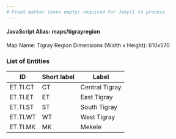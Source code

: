 ```yaml
---
# Front matter (even empty) required for Jekyll to process
---
```


#### JavaScript Alias: maps/tigrayregion

Map Name: Tigray Region
Dimensions (Width x Height): 610x570





### List of Entities

ID | Short label | Label
---|---|---|
ET.TI.CT|CT|Central Tigray
ET.TI.ET|ET|East Tigray
ET.TI.ST|ST|South Tigray
ET.TI.WT|WT|West Tigray
ET.TI.MK|MK|Mekele